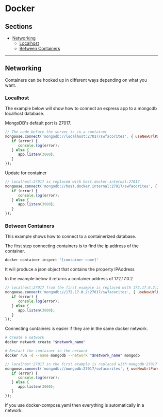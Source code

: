 # Docker

## Sections

-  [Networking](#networking)
   -  [Localhost](#localhost)
   -  [Between Containers](#between-containers)

---

## Networking

Containers can be hooked up in different ways depending on what you want.

### Localhost

The example below will show how to connect an express app to a mongodb localhost database.

MongoDB's default port is 27017.

```js
// The code before the server is in a container
mongoose.connect('mongodb://localhost:27017/swfacorites', { useNewUrlParser: true }, (error) => {
   if (error) {
      console.log(error);
   } else {
      app.listen(3000);
   }
});
```

Update for container

```js
// localhost:27017 is replaced with host.docker.internal:27017
mongoose.connect('mongodb://host.docker.internal:27017/swfacorites', { useNewUrlParser: true }, (error) => {
   if (error) {
      console.log(error);
   } else {
      app.listen(3000);
   }
});
```

### Between Containers

This example shows how to connect to a containerized database.

The first step connecting containers is to find the ip address of the container.

```bash
docker container inspect '[container name]'
```

It will produce a json object that contains the property IPAddress

In the example below it returns a container address of 172.17.0.2

```js
// localhost:27017 from the first example is replaced with 172.17.0.2:27017
mongoose.connect('mongodb://172.17.0.2:27017/swfacorites', { useNewUrlParser: true }, (error) => {
   if (error) {
      console.log(error);
   } else {
      app.listen(3000);
   }
});
```

Connecting containers is easier if they are in the same docker network.

```bash
# Create a network
docker network create "$network_name"
```

```bash
# Restart the container in the network
docker run -d --name mongodb --network "$network_name" mongodb
```

```js
// localhost:27017 in the first example is replaced with mongodb:27017
mongoose.connect('mongodb://mongodb:27017/swfacorites', { useNewUrlParser: true }, (error) => {
   if (error) {
      console.log(error);
   } else {
      app.listen(3000);
   }
});
```

If you use docker-compose.yaml then everything is automatically in a network.

